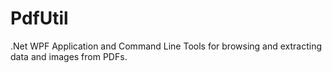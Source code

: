 # PdfUtil
.Net WPF Application and Command Line Tools for browsing and extracting data and images from PDFs.
